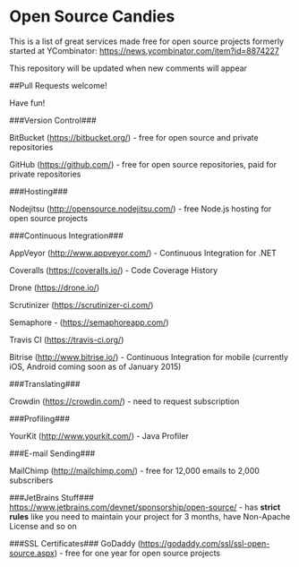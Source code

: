 # Open Source Candies

This is a list of great services made free for open source projects formerly started at YCombinator: https://news.ycombinator.com/item?id=8874227

This repository will be updated when new comments will appear

##Pull Requests welcome!

Have fun!

###Version Control###

BitBucket (https://bitbucket.org/) - free for open source and private repositories

GitHub (https://github.com/) - free for open source repositories, paid for private repositories

###Hosting###

Nodejitsu (http://opensource.nodejitsu.com/) - free Node.js hosting for open source projects

###Continuous Integration###

AppVeyor (http://www.appveyor.com/) - Continuous Integration for .NET

Coveralls (https://coveralls.io/) - Code Coverage History

Drone (https://drone.io/)

Scrutinizer (https://scrutinizer-ci.com/)

Semaphore - (https://semaphoreapp.com/)

Travis CI (https://travis-ci.org/)

Bitrise (http://www.bitrise.io/) - Continuous Integration for mobile (currently iOS, Android coming soon as of January 2015)

###Translating###

Crowdin (https://crowdin.com/) - need to request subscription

###Profiling###

YourKit (http://www.yourkit.com/) - Java Profiler

###E-mail Sending###

MailChimp (http://mailchimp.com/) - free for 12,000 emails to 2,000 subscribers

###JetBrains Stuff###
https://www.jetbrains.com/devnet/sponsorship/open-source/ - has **strict rules** like you need to maintain your project for 3 months, have Non-Apache License and so on

###SSL Certificates###
GoDaddy (https://godaddy.com/ssl/ssl-open-source.aspx) - free for one year for open source projects
